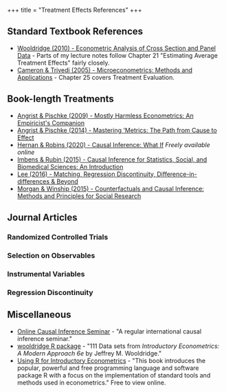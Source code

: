 +++
title = "Treatment Effects References"
+++

## Standard Textbook References
* [Wooldridge (2010) - Econometric Analysis of Cross Section and Panel Data](https://books.google.co.uk/books?id=yov6AQAAQBAJ&lpg=PP1&dq=wooldridge%20panel%20econometrics&pg=PR3#v=onepage&q=wooldridge%20panel%20econometrics&f=false) - Parts of my lecture notes follow Chapter 21 "Estimating Average Treatment Effects" fairly closely.
* [Cameron & Trivedi (2005) - Microeconometrics: Methods and Applications](https://books.google.co.uk/books?id=Zf0gCwxC9ocC&lpg=PP1&dq=cameron%20and%20trivedi&pg=PP1#v=onepage&q=cameron%20and%20trivedi&f=false) - Chapter 25 covers Treatment Evaluation.

## Book-length Treatments 
* [Angrist & Pischke (2009) - Mostly Harmless Econometrics: An Empiricist's Companion](https://books.google.co.uk/books?id=ztXL21Xd8v8C&lpg=PP1&dq=mostly%20harmless%20econometrics&pg=PP1#v=onepage&q=mostly%20harmless%20econometrics&f=false)
* [Angrist & Pischke (2014) - Mastering 'Metrics: The Path from Cause to Effect](https://books.google.co.uk/books?id=dEh-BAAAQBAJ&lpg=PP1&dq=mostly%20harmless%20econometrics&pg=PP1#v=onepage&q=mostly%20harmless%20econometrics&f=false)
* [Hernan & Robins (2020) - Causal Inference: What If](https://cdn1.sph.harvard.edu/wp-content/uploads/sites/1268/2020/07/ci_hernanrobins_31july20.pdf) *Freely available online*
* [Imbens & Rubin (2015) - Causal Inference for Statistics, Social, and Biomedical Sciences: An Introduction](https://books.google.co.uk/books?id=Bf1tBwAAQBAJ&lpg=PP1&dq=imbens%20rubin&pg=PP1#v=onepage&q=imbens%20rubin&f=false)
* [Lee (2016) - Matching, Regression Discontinuity, Difference-in-differences & Beyond](https://books.google.co.uk/books?id=TEcnDAAAQBAJ&lpg=PP1&dq=matching%20regression%20discontinuity&pg=PP1#v=onepage&q=matching%20regression%20discontinuity&f=false)
* [Morgan & Winship (2015) - Counterfactuals and Causal Inference: Methods and Principles for Social Research](https://books.google.co.uk/books?id=Q6YaBQAAQBAJ&lpg=PP1&dq=morgan%20winship&pg=PR5#v=onepage&q=morgan%20winship&f=false)

## Journal Articles

### Randomized Controlled Trials

### Selection on Observables

### Instrumental Variables

### Regression Discontinuity

## Miscellaneous
* [Online Causal Inference Seminar](https://sites.google.com/view/ocis/) - "A regular international causal inference seminar."
* [wooldridge R package](https://cran.r-project.org/web/packages/wooldridge/index.html) - "111 Data sets from *Introductory Econometrics: A Modern Approach 6e* by Jeffrey M. Wooldridge."
* [Using R for Introductory Econometrics](http://urfie.net/) - "This book introduces the popular, powerful and free programming language and software package R with a focus on the implementation of standard tools and methods used in econometrics." Free to view online.

